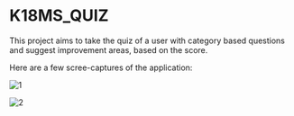 # K18MS_QUIZ
This project aims to take the quiz of a user with category based questions and suggest improvement areas, based on the score.

Here are a few scree-captures of the application:

![1](https://user-images.githubusercontent.com/63108649/127900595-123223f0-0dda-44ba-82ce-07b56622dd93.JPG)

![2](https://user-images.githubusercontent.com/63108649/127900754-b0b41377-74bb-4ec5-a9e2-90c0b0f3a6dd.JPG)


